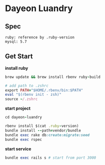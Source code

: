 # Dayeon Luandry

## Spec
```
ruby: reference by .ruby-version
mysql: 5.7
```

## Get Start
**install ruby**
```ruby
brew update && brew install rbenv ruby-build

# add path to .zshrc
export PATH="$HOME/.rbenv/bin:$PATH"
eval "$(rbenv init - zsh)"
source ~/.zshrc
```
**start project**
```ruby
cd dayeon-luandry

rbenv install $(cat .ruby-version)
bundle install --path=vendor/bundle
bundle exec rake db:create:migrate:seed
bundle exec rspec
```

**start service**
```ruby
bundle exec rails s # start from port 3000
```